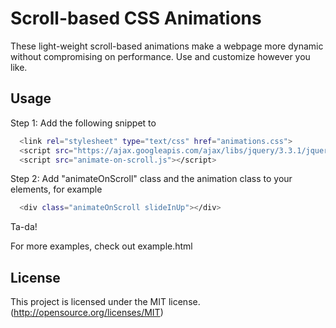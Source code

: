 # Scroll-based CSS Animations
These light-weight scroll-based animations make a webpage more dynamic without compromising on performance. Use and customize however you like. 

## Usage
Step 1: Add the following snippet to <head>
  
```bash
  <link rel="stylesheet" type="text/css" href="animations.css">
  <script src="https://ajax.googleapis.com/ajax/libs/jquery/3.3.1/jquery.min.js"></script>
  <script src="animate-on-scroll.js"></script>
```

Step 2: Add "animateOnScroll" class and the animation class to your elements, for example

```bash
  <div class="animateOnScroll slideInUp"></div>
```

Ta-da!

For more examples, check out example.html

## License
This project is licensed under the MIT license. (http://opensource.org/licenses/MIT)

